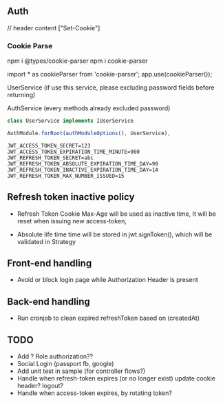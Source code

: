 ## Auth
// header content ["Set-Cookie"]

### Cookie Parse
npm i @types/cookie-parser
npm i cookie-parser

import * as cookieParser from 'cookie-parser';
app.use(cookieParser());

UserService
(if use this service, please excluding password fields before returning)

AuthService
(every methods already excluded password)


```typescript
class UserService implements IUserService

AuthModule.forRoot(authModuleOptions(), UserService),
```

```ENV
JWT_ACCESS_TOKEN_SECRET=123
JWT_ACCESS_TOKEN_EXPIRATION_TIME_MINUTE=900
JWT_REFRESH_TOKEN_SECRET=abc
JWT_REFRESH_TOKEN_ABSOLUTE_EXPIRATION_TIME_DAY=90
JWT_REFRESH_TOKEN_INACTIVE_EXPIRATION_TIME_DAY=14
JWT_REFRESH_TOKEN_MAX_NUMBER_ISSUED=15
```

## Refresh token inactive policy
- Refresh Token Cookie Max-Age will be used as inactive time, 
  It will be reset when issuing new access-token,

- Absolute life time time will be stored in jwt.signToken(), which will be validated in Strategy


## Front-end handling
- Avoid or block login page while Authorization Header is present


## Back-end handling
- Run cronjob to clean expired refreshToken based on (createdAt)

## TODO
- Add ? Role authorization??
- Social Login (passport fb, google)
- Add unit test in sample (for controller flows?)
- Handle when refresh-token expires (or no longer exist) update cookie header? logout?
- Handle when access-token expires, by rotating token?